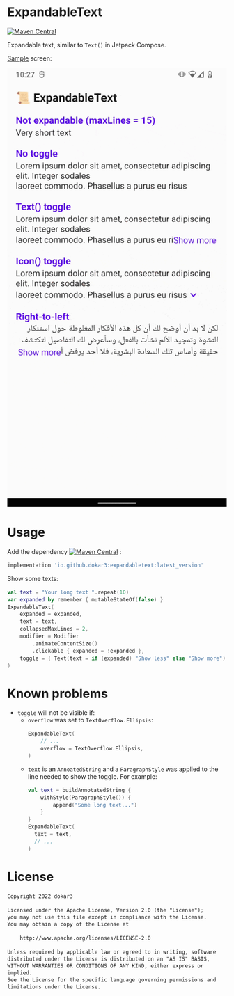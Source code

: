 # ExpandableText

[![Maven Central](https://maven-badges.herokuapp.com/maven-central/io.github.dokar3/expandabletext/badge.svg)](https://maven-badges.herokuapp.com/maven-central/io.github.dokar3/expandabletext)

Expandable text, similar to `Text()` in Jetpack Compose.

[Sample](/sample/src/main/java/io/dokar/expandabletext/sample/MainActivity.kt) screen:

![Screen gif](/images/screen.gif)

# Usage

Add the dependency [![Maven Central](https://maven-badges.herokuapp.com/maven-central/io.github.dokar3/expandabletext/badge.svg)](https://maven-badges.herokuapp.com/maven-central/io.github.dokar3/expandabletext) :

```groovy
implementation 'io.github.dokar3:expandabletext:latest_version'
```

Show some texts:

```kotlin
val text = "Your long text ".repeat(10)
var expanded by remember { mutableStateOf(false) }
ExpandableText(
    expanded = expanded,
    text = text,
    collapsedMaxLines = 2,
    modifier = Modifier
        .animateContentSize()
        .clickable { expanded = !expanded },
    toggle = { Text(text = if (expanded) "Show less" else "Show more") },
)
```

# Known problems

- `toggle` will not be visible if:
    - `overflow` was set to `TextOverflow.Ellipsis`:
      ```kotlin
      ExpandableText(
          // ...
          overflow = TextOverflow.Ellipsis,
      )
      ```
    - `text` is an `AnnoatedString` and a `ParagraphStyle` was applied to the line needed to show the toggle. For example:
      ```kotlin
      val text = buildAnnotatedString {
          withStyle(ParagraphStyle()) {
              append("Some long text...")
          }
      }
      ExpandableText(
        text = text,
        // ...
      )
      ```

# License

```
Copyright 2022 dokar3

Licensed under the Apache License, Version 2.0 (the "License");
you may not use this file except in compliance with the License.
You may obtain a copy of the License at

    http://www.apache.org/licenses/LICENSE-2.0

Unless required by applicable law or agreed to in writing, software
distributed under the License is distributed on an "AS IS" BASIS,
WITHOUT WARRANTIES OR CONDITIONS OF ANY KIND, either express or implied.
See the License for the specific language governing permissions and
limitations under the License.
```
